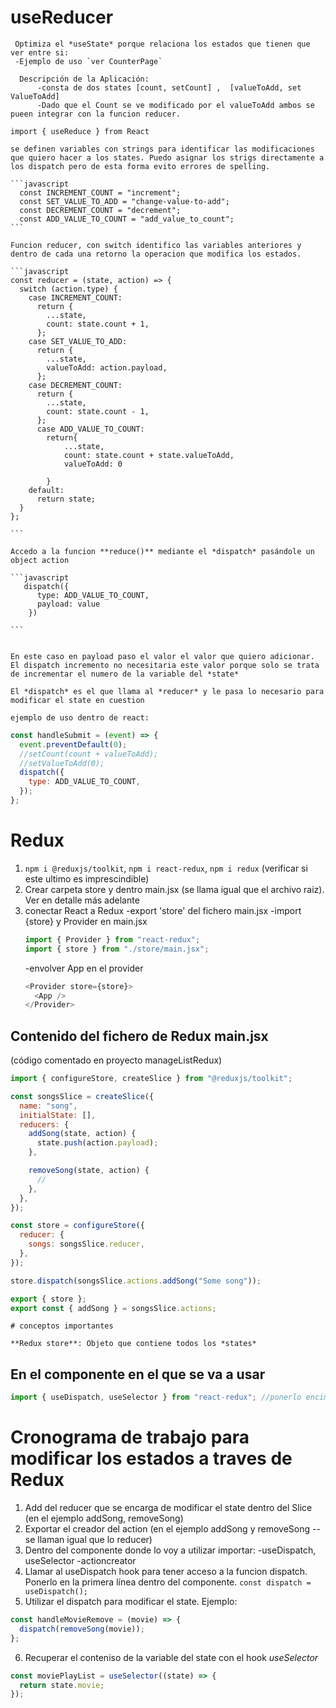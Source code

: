 # **useReducer**

     Optimiza el *useState* porque relaciona los estados que tienen que ver entre si:
     -Ejemplo de uso `ver CounterPage`

      Descripción de la Aplicación:
          -consta de dos states [count, setCount] ,  [valueToAdd, set ValueToAdd]
          -Dado que el Count se ve modificado por el valueToAdd ambos se pueen integrar con la funcion reducer.

`import { useReduce } from React`

    se definen variables con strings para identificar las modificaciones que quiero hacer a los states. Puedo asignar los strigs directamente a los dispatch pero de esta forma evito errores de spelling.

    ```javascript
      const INCREMENT_COUNT = "increment";
      const SET_VALUE_TO_ADD = "change-value-to-add";
      const DECREMENT_COUNT = "decrement";
      const ADD_VALUE_TO_COUNT = "add_value_to_count";
    ```

    Funcion reducer, con switch identifico las variables anteriores y dentro de cada una retorno la operacion que modifica los estados.

    ```javascript
    const reducer = (state, action) => {
      switch (action.type) {
        case INCREMENT_COUNT:
          return {
            ...state,
            count: state.count + 1,
          };
        case SET_VALUE_TO_ADD:
          return {
            ...state,
            valueToAdd: action.payload,
          };
        case DECREMENT_COUNT:
          return {
            ...state,
            count: state.count - 1,
          };
          case ADD_VALUE_TO_COUNT:
            return{
                ...state,
                count: state.count + state.valueToAdd,
                valueToAdd: 0

            }
        default:
          return state;
      }
    };

    ```

    Accedo a la funcion **reduce()** mediante el *dispatch* pasándole un object action

    ```javascript
       dispatch({
          type: ADD_VALUE_TO_COUNT,
          payload: value
        })

    ```


    En este caso en payload paso el valor el valor que quiero adicionar. El dispatch incremento no necesitaria este valor porque solo se trata de incrementar el numero de la variable del *state*

    El *dispatch* es el que llama al *reducer* y le pasa lo necesario para modificar el state en cuestion

    ejemplo de uso dentro de react:

```javascript
const handleSubmit = (event) => {
  event.preventDefault(0);
  //setCount(count + valueToAdd);
  //setValueToAdd(0);
  dispatch({
    type: ADD_VALUE_TO_COUNT,
  });
};
```

# Redux

1.  `npm i @reduxjs/toolkit`, `npm i react-redux`, `npm i redux` (verificar si este ultimo es imprescindible)
2.  Crear carpeta store y dentro main.jsx (se llama igual que el archivo raiz). Ver en detalle más adelante
3.  conectar React a Redux
    -export 'store' del fichero main.jsx
    -import {store} y Provider en main.jsx
    ```javascript
    import { Provider } from "react-redux";
    import { store } from "./store/main.jsx";
    ```
    -envolver App en el provider
    ```javascript
    <Provider store={store}>
      <App />
    </Provider>
    ```

## Contenido del fichero de Redux main.jsx

(código comentado en proyecto manageListRedux)

```javascript
import { configureStore, createSlice } from "@reduxjs/toolkit";

const songsSlice = createSlice({
  name: "song",
  initialState: [],
  reducers: {
    addSong(state, action) {
      state.push(action.payload);
    },

    removeSong(state, action) {
      //
    },
  },
});

const store = configureStore({
  reducer: {
    songs: songsSlice.reducer,
  },
});

store.dispatch(songsSlice.actions.addSong("Some song"));

export { store };
export const { addSong } = songsSlice.actions;
```

    # conceptos importantes

    **Redux store**: Objeto que contiene todos los *states*

## En el componente en el que se va a usar

```javascript
import { useDispatch, useSelector } from "react-redux"; //ponerlo encima del todo
```

# Cronograma de trabajo para modificar los estados a traves de Redux

1. Add del reducer que se encarga de modificar el state dentro del Slice (en el ejemplo addSong, removeSong)
2. Exportar el creador del action (en el ejemplo addSong y removeSong --se llaman igual que lo reducer)
3. Dentro del componente donde lo voy a utilizar importar:
   -useDispatch, useSelector
   -actioncreator
4. Llamar al useDispatch hook para tener acceso a la funcion dispatch.
   Ponerlo en la primera línea dentro del componente.
   `const dispatch = useDispatch();`
5. Utilizar el dispatch para modificar el state. Ejemplo:

```javascript
const handleMovieRemove = (movie) => {
  dispatch(removeSong(movie));
};
```

6. Recuperar el conteniso de la variable del state con el hook _useSelector_

```javascript
const moviePlayList = useSelector((state) => {
  return state.movie;
});
```

